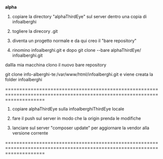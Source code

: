 **alpha**



1. copiare la directory "alphaThirdEye" sul server dentro una copia di infoalberghi 
2. togliere la direcory .git 
3. diventa un progetto normale e da qui creo il "bare repository"


4. rinomino infoalberghi.git e dopo
	git clone --bare alphaThirdEye/ infoalberghi.git 


dallla mia macchina clono il nuovo bare repository

git clone info-alberghi-te:/var/www/html/infoalberghi.git e viene creata la folder infoalberghi 


==========================================================================================================================



1. copiare alphaThirdEye sulla infoalberghiThirdEye locale

2. fare il push sul server in modo che la origin prenda le modifiche

3. lanciare sul server "composer update" per aggiornare la vendor alla versione corrente


==========================================================================================================================